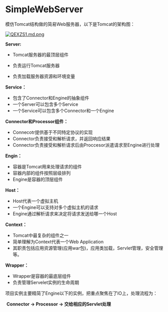 # SimpleWebServer

模仿Tomcat结构做的简易Web服务器，以下是Tomcat的架构图：

[![QEXZS1.md.png](https://s2.ax1x.com/2019/11/30/QEXZS1.md.png)](https://imgchr.com/i/QEXZS1)

**Server:**

* Tomcat服务器的最顶层组件

* 负责运行Tomcat服务器

*  负责加载服务器资源和环境变量

**Service：**

* 包含了Connector和Engine的抽象组件
* 一个Server可以包含多个Service
* 一个Service可以包含多个Connector和一个Engine

**Connector和Processor组件：**

* Connecotr提供基于不同特定协议的实现
* Connector负责接受和解析请求，并返回响应结果
* Connector负责接受和解析请求后由Proccesor派遣请求至Engine进行处理

**Engin：**

* 容器是Tomcat用来处理请求的组件
* 容器内部的组件按照层级排列
* Engine是容器的顶层组件

**Host：**

* Host代表一个虚拟主机
* 一个Engine可以支持对多个虚拟主机的请求
* Engine通过解析请求来决定将请求发送给哪一个Host

**Context：**

* Tomcat中最复杂的组件之一
* 简单理解为Context代表一个Web Application
* 其职责包括应用资源管理(应用war包)，应用类加载，Servlet管理，安全管理等。

**Wrapper：**
* Wrapper是容器的最底层组件
* 负责管理Servelet实例的生命周期

项目实例主要精简了Engine以下的实例，把重点聚焦在了IO上，处理流程为：

​						**Connector -> Processor -> 交给相应的Servlet处理**





